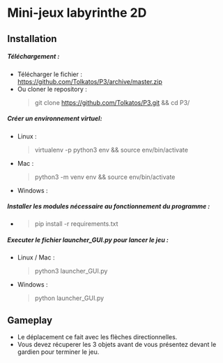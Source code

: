 # Mini-jeux labyrinthe 2D
## Installation
##### Téléchargement :
* Télécharger le fichier : https://github.com/Tolkatos/P3/archive/master.zip
* Ou cloner le repository :
  >git clone https://github.com/Tolkatos/P3.git && cd P3/

##### Créer un environnement virtuel:
* Linux :
  >virtualenv -p python3 env && source env/bin/activate

* Mac :
  >python3 -m venv env && source env/bin/activate

* Windows :
  >

##### Installer les modules nécessaire au fonctionnement du programme :
* >pip install -r requirements.txt

##### Executer le fichier launcher_GUI.py pour lancer le jeu :
* Linux / Mac :
    >python3 launcher_GUI.py

* Windows :
    >python launcher_GUI.py

## Gameplay
* Le déplacement ce fait avec les flèches directionnelles.
* Vous devez récuperer les 3 objets avant de vous présentez devant le gardien pour terminer le jeu.
